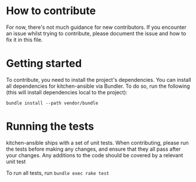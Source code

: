 # How to contribute

For now, there's not much guidance for new contributors. If you encounter an issue whilst trying to contribute, please document the issue and how to fix it in this file.

# Getting started

To contribute, you need to install the project's dependencies. You can install all dependencies for kitchen-ansible via Bundler. To do so, run the following (this will install dependencies local to the project):

```
bundle install --path vendor/bundle
```

# Running the tests

kitchen-ansible ships with a set of unit tests. When contributing, please run the tests before making any changes, and ensure that they all pass after your changes. Any additions to the code should be covered by a relevant unit test

To run all tests, run `bundle exec rake test`
